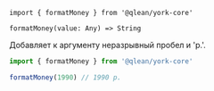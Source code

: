 `import { formatMoney } from '@qlean/york-core'`

`formatMoney(value: Any) => String`

Добавляет к аргументу неразрывный пробел и 'р.'.

```js static
import { formatMoney } from '@qlean/york-core'

formatMoney(1990) // 1990 р.
```
